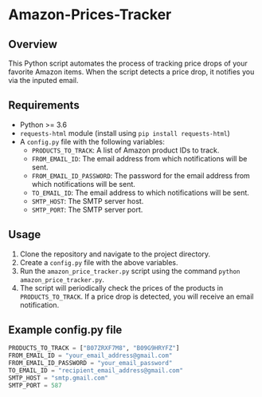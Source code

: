 # Amazon-Prices-Tracker

## Overview
This Python script automates the process of tracking price drops of your favorite Amazon items. When the script detects a price drop, it notifies you via the inputed email.

## Requirements
- Python >= 3.6
- `requests-html` module (install using `pip install requests-html`)
- A `config.py` file with the following variables:
    - `PRODUCTS_TO_TRACK`: A list of Amazon product IDs to track.
    - `FROM_EMAIL_ID`: The email address from which notifications will be sent.
    - `FROM_EMAIL_ID_PASSWORD`: The password for the email address from which notifications will be sent.
    - `TO_EMAIL_ID`: The email address to which notifications will be sent.
    - `SMTP_HOST`: The SMTP server host.
    - `SMTP_PORT`: The SMTP server port.

## Usage
1. Clone the repository and navigate to the project directory.
2. Create a `config.py` file with the above variables.
3. Run the `amazon_price_tracker.py` script using the command `python amazon_price_tracker.py`.
4. The script will periodically check the prices of the products in `PRODUCTS_TO_TRACK`. If a price drop is detected, you will receive an email notification.

## Example config.py file
```python
PRODUCTS_TO_TRACK = ["B07ZRXF7M8", "B09G9HRYFZ"]
FROM_EMAIL_ID = "your_email_address@gmail.com"
FROM_EMAIL_ID_PASSWORD = "your_email_password"
TO_EMAIL_ID = "recipient_email_address@gmail.com"
SMTP_HOST = "smtp.gmail.com"
SMTP_PORT = 587
